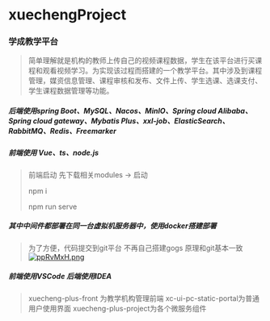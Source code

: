 # xuechengProject

### 学成教学平台

> 简单理解就是机构的教师上传自己的视频课程数据，学生在该平台进行买课程和观看视频学习。为实现该过程而搭建的一个教学平台。其中涉及到课程管理，媒资信息管理、课程审核和发布、文件上传、学生选课、选课支付、学生课程数据管理等功能。

##### 后端使用spring Boot、MySQL、Nacos、MinIO、Spring cloud Alibaba、Spring cloud gateway、Mybatis Plus、xxl-job、ElasticSearch、RabbitMQ、Redis、Freemarker

##### 前端使用 Vue、ts、node.js

> 前端启动 先下载相关modules -> 启动
> 
> npm i
> 
> npm run serve

##### 其中中间件都部署在同一台虚拟机服务器中，使用docker搭建部署

> 为了方便，代码提交到git平台 不再自己搭建gogs 原理和git基本一致
> [![ppRvMxH.png](https://s1.ax1x.com/2023/04/01/ppRvMxH.png)](https://imgse.com/i/ppRvMxH)

##### 前端使用VSCode 后端使用IDEA

> xuecheng-plus-front 为教学机构管理前端 xc-ui-pc-static-portal为普通用户使用界面 xuecheng-plus-project为各个微服务组件
